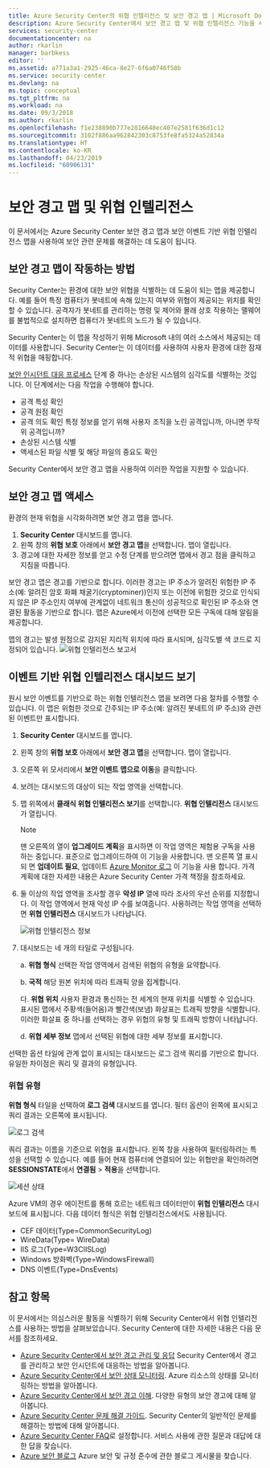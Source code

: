 ```yaml
---
title: Azure Security Center의 위협 인텔리전스 및 보안 경고 맵 | Microsoft Docs
description: Azure Security Center에서 보안 경고 맵 및 위협 인텔리전스 기능을 사용하여 VM 및 컴퓨터의 잠재적 위협을 식별하는 방법을 알아봅니다.
services: security-center
documentationcenter: na
author: rkarlin
manager: barbkess
editor: ''
ms.assetid: a771a3a1-2925-46ca-8e27-6f6a0746f58b
ms.service: security-center
ms.devlang: na
ms.topic: conceptual
ms.tgt_pltfrm: na
ms.workload: na
ms.date: 09/3/2018
ms.author: rkarlin
ms.openlocfilehash: f1e238890b777e2816648ec407e2581f636d1c12
ms.sourcegitcommit: 3102f886aa962842303c8753fe8fa5324a52834a
ms.translationtype: HT
ms.contentlocale: ko-KR
ms.lasthandoff: 04/23/2019
ms.locfileid: "60906131"
---
```

# <a name="security-alerts-map-and-threat-intelligence"></a>보안 경고 맵 및 위협 인텔리전스
이 문서에서는 Azure Security Center 보안 경고 맵과 보안 이벤트 기반 위협 인텔리전스 맵을 사용하여 보안 관련 문제를 해결하는 데 도움이 됩니다.

## <a name="how-the-security-alerts-map-works"></a>보안 경고 맵이 작동하는 방법
Security Center는 환경에 대한 보안 위협을 식별하는 데 도움이 되는 맵을 제공합니다. 예를 들어 특정 컴퓨터가 봇네트에 속해 있는지 여부와 위협이 제공되는 위치를 확인할 수 있습니다. 공격자가 봇네트를 관리하는 명령 및 제어와 몰래 상호 작용하는 맬웨어를 불법적으로 설치하면 컴퓨터가 봇네트의 노드가 될 수 있습니다. 

Security Center는 이 맵을 작성하기 위해 Microsoft 내의 여러 소스에서 제공되는 데이터를 사용합니다. Security Center는 이 데이터를 사용하여 사용자 환경에 대한 잠재적 위협을 매핑합니다. 

[보안 인시던트 대응 프로세스](https://docs.microsoft.com/azure/security-center/security-center-planning-and-operations-guide#incident-response) 단계 중 하나는 손상된 시스템의 심각도를 식별하는 것입니다. 이 단계에서는 다음 작업을 수행해야 합니다.

- 공격 특성 확인
- 공격 원점 확인
- 공격 의도 확인 특정 정보를 얻기 위해 사용자 조직을 노린 공격입니까, 아니면 무작위 공격입니까?
- 손상된 시스템 식별
- 액세스된 파일 식별 및 해당 파일의 중요도 확인

Security Center에서 보안 경고 맵을 사용하여 이러한 작업을 지원할 수 있습니다.

## <a name="access-the-security-alerts-map"></a>보안 경고 맵 액세스
환경의 현재 위협을 시각화하려면 보안 경고 맵을 엽니다.

1. **Security Center** 대시보드를 엽니다.
2. 왼쪽 창의 **위협 보호** 아래에서 **보안 경고 맵**을 선택합니다. 맵이 열립니다.
3. 경고에 대한 자세한 정보를 얻고 수정 단계를 받으려면 맵에서 경고 점을 클릭하고 지침을 따릅니다. 
 
보안 경고 맵은 경고를 기반으로 합니다. 이러한 경고는 IP 주소가 알려진 위험한 IP 주소(예: 알려진 암호 화폐 채굴기(cryptominer))인지 또는 이전에 위험한 것으로 인식되지 않은 IP 주소인지 여부에 관계없이 네트워크 통신이 성공적으로 확인된 IP 주소와 연결된 활동을 기반으로 합니다. 맵은 Azure에서 이전에 선택한 모든 구독에 대해 알림을 제공합니다. 

맵의 경고는 발생 원점으로 감지된 지리적 위치에 따라 표시되며, 심각도별 색 코드로 지정되어 있습니다. 
    ![위협 인텔리전스 보고서](./media/security-center-threat-intel/security-center-alert-map.png)

## <a name="viewing-the-event-based-threat-intelligence-dashboard"></a>이벤트 기반 위협 인텔리전스 대시보드 보기
원시 보안 이벤트를 기반으로 하는 위협 인텔리전스 맵을 보려면 다음 절차를 수행할 수 있습니다. 이 맵은 위험한 것으로 간주되는 IP 주소(예: 알려진 봇네트의 IP 주소)와 관련된 이벤트만 표시합니다.

1. **Security Center** 대시보드를 엽니다.

1. 왼쪽 창의 **위협 보호** 아래에서 **보안 경고 맵**을 선택합니다. 맵이 열립니다.
2. 오른쪽 위 모서리에서 **보안 이벤트 맵으로 이동**을 클릭합니다.
3. 보려는 대시보드의 대상이 되는 작업 영역을 선택합니다.
4. 맵 위쪽에서 **클래식 위협 인텔리전스 보기**를 선택합니다. **위협 인텔리전스** 대시보드가 열립니다.

   > [!NOTE]
   > 맨 오른쪽의 열이 **업그레이드 계획**을 표시하면 이 작업 영역은 체험용 구독을 사용하는 중입니다. 표준으로 업그레이드하여 이 기능을 사용합니다. 맨 오른쪽 열 표시 되 면 **업데이트 필요**, 업데이트 [Azure Monitor 로그](https://docs.microsoft.com/azure/log-analytics/log-analytics-overview) 이 기능을 사용 합니다. 가격 계획에 대한 자세한 내용은 Azure Security Center 가격 책정을 참조하세요.
   >
5. 둘 이상의 작업 영역을 조사할 경우 **악성 IP** 열에 따라 조사의 우선 순위를 지정합니다. 이 작업 영역에서 현재 악성 IP 수를 보여줍니다. 사용하려는 작업 영역을 선택하면 **위협 인텔리전스** 대시보드가 나타납니다.

    ![위협 인텔리전스 정보](./media/security-center-threat-intel/security-center-threat-intel-fig5.png)

6. 대시보드는 네 개의 타일로 구성됩니다.

    a.  **위협 형식** 선택한 작업 영역에서 검색된 위협의 유형을 요약합니다.

    b.  **국적** 해당 원본 위치에 따라 트래픽 양을 집계합니다.

    다.  **위협 위치** 사용자 환경과 통신하는 전 세계의 현재 위치를 식별할 수 있습니다. 표시된 맵에서 주황색(들어옴)과 빨간색(보냄) 화살표는 트래픽 방향을 식별합니다. 이러한 화살표 중 하나를 선택하는 경우 위협의 유형 및 트래픽 방향이 나타납니다.

    d.  **위협 세부 정보** 맵에서 선택된 위협에 대한 세부 정보를 표시합니다.

선택한 옵션 타일에 관계 없이 표시되는 대시보드는 로그 검색 쿼리를 기반으로 합니다. 유일한 차이점은 쿼리 및 결과의 유형입니다.

### <a name="threat-types"></a>위협 유형
**위협 형식** 타일을 선택하여 **로그 검색** 대시보드를 엽니다. 필터 옵션이 왼쪽에 표시되고 쿼리 결과는 오른쪽에 표시됩니다.

![로그 검색](./media/security-center-threat-intel/security-center-threat-intel-fig3.png)

쿼리 결과는 이름을 기준으로 위협을 표시합니다. 왼쪽 창을 사용하여 필터링하려는 특성을 선택할 수 있습니다. 예를 들어 현재 컴퓨터에 연결되어 있는 위협만을 확인하려면 **SESSIONSTATE**에서 **연결됨** > **적용**을 선택합니다.

![세션 상태](./media/security-center-threat-intel/security-center-threat-intel-fig4.png)

Azure VM의 경우 에이전트를 통해 흐르는 네트워크 데이터만이 **위협 인텔리전스** 대시보드에 표시됩니다. 다음 데이터 형식은 위협 인텔리전스에서도 사용됩니다.

- CEF 데이터(Type=CommonSecurityLog)
- WireData(Type= WireData)
- IIS 로그(Type=W3CIISLog)
- Windows 방화벽(Type=WindowsFirewall)
- DNS 이벤트(Type=DnsEvents)


## <a name="see-also"></a>참고 항목
이 문서에서는 의심스러운 활동을 식별하기 위해 Security Center에서 위협 인텔리전스를 사용하는 방법을 살펴보았습니다. Security Center에 대한 자세한 내용은 다음 문서를 참조하세요.

* [Azure Security Center에서 보안 경고 관리 및 응답](https://docs.microsoft.com/azure/security-center/security-center-managing-and-responding-alerts) Security Center에서 경고를 관리하고 보안 인시던트에 대응하는 방법을 알아봅니다.
* [Azure Security Center에서 보안 상태 모니터링](security-center-monitoring.md). Azure 리소스의 상태를 모니터링하는 방법을 알아봅니다.
* [Azure Security Center에서 보안 경고 이해](https://docs.microsoft.com/azure/security-center/security-center-alerts-type). 다양한 유형의 보안 경고에 대해 알아봅니다.
* [Azure Security Center 문제 해결 가이드](https://docs.microsoft.com/azure/security-center/security-center-troubleshooting-guide). Security Center의 일반적인 문제를 해결하는 방법에 대해 알아봅니다.
* [Azure Security Center FAQ](security-center-faq.md)로 설정합니다. 서비스 사용에 관한 질문과 대답에 대한 답을 찾습니다.
* [Azure 보안 블로그](https://blogs.msdn.com/b/azuresecurity/) Azure 보안 및 규정 준수에 관한 블로그 게시물을 찾습니다.
